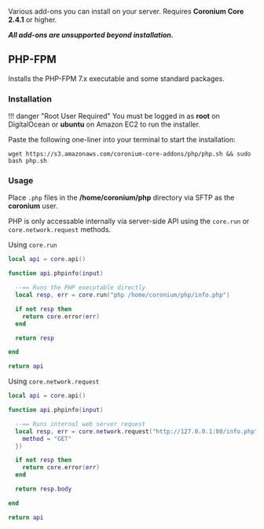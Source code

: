 Various add-ons you can install on your server. Requires __Coronium Core 2.4.1__ or higher.

___All add-ons are unsupported beyond installation.___

## <i class="fab fa-php"></i> PHP-FPM

Installs the PHP-FPM 7.x executable and some standard packages. 

### Installation

!!! danger "Root User Required"
    You must be logged in as __root__ on DigitalOcean or __ubuntu__ on Amazon EC2 to run the installer.

Paste the following one-liner into your terminal to start the installation:

```
wget https://s3.amazonaws.com/coronium-core-addons/php/php.sh && sudo bash php.sh
```

### Usage

Place `.php` files in the __/home/coronium/php__ directory via SFTP as the __coronium__ user.

PHP is only accessable internally via server-side API using the `core.run` or `core.network.request` methods.

Using `core.run`

```lua
local api = core.api()

function api.phpinfo(input)

  --== Runs the PHP executable directly
  local resp, err = core.run("php /home/coronium/php/info.php")

  if not resp then
    return core.error(err)
  end

  return resp

end

return api
```

Using `core.network.request`

```lua
local api = core.api()

function api.phpinfo(input)

  --== Runs internal web server request
  local resp, err = core.network.request("http://127.0.0.1:80/info.php", {
    method = "GET"
  })

  if not resp then
    return core.error(err)
  end

  return resp.body

end

return api
```